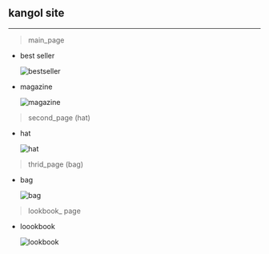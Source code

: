 ## kangol site

---

> main_page

- best seller

  ![bestseller](https://user-images.githubusercontent.com/68915715/104753036-cd8bbf80-579a-11eb-8495-9a74221a5863.PNG)

- magazine

  ![magazine]()

> second_page (hat)

- hat

  ![hat]()

> thrid_page (bag)

- bag

  ![bag]()

> lookbook\_ page

- loookbook

  ![lookbook]()
